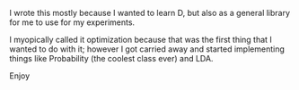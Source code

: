 
I wrote this mostly because I wanted to learn D, but also
as a general library for me to use for my experiments.

I myopically called it optimization because that was the first
thing that I wanted to do with it; however I got carried away
and started implementing things like Probability (the coolest class ever)
and LDA.

Enjoy

